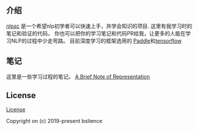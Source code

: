 ## 介绍

[nlpsc](https://github.com/BSlience/nlpsc) 是一个希望nlp初学者可以快速上手，并学会知识的项目. 这里有我学习时的笔记和验证的代码，
你也可以把你的学习笔记和代码PR给我，让更多的人能在学习NLP的过程中少走弯路。
目前深度学习的框架选用的 [Paddle](https://github.com/PaddlePaddle/Paddle)和[tensorflow](https://github.com/tensorflow/tensorflow)

## 笔记
这里是一些学习过程的笔记。
[A Brief Note of Representation](notes/A%20Brief%20Note%20of%20Representation.md)

## License

[ License](LICENSE.md)

Copyright on (c) 2019-present bslience